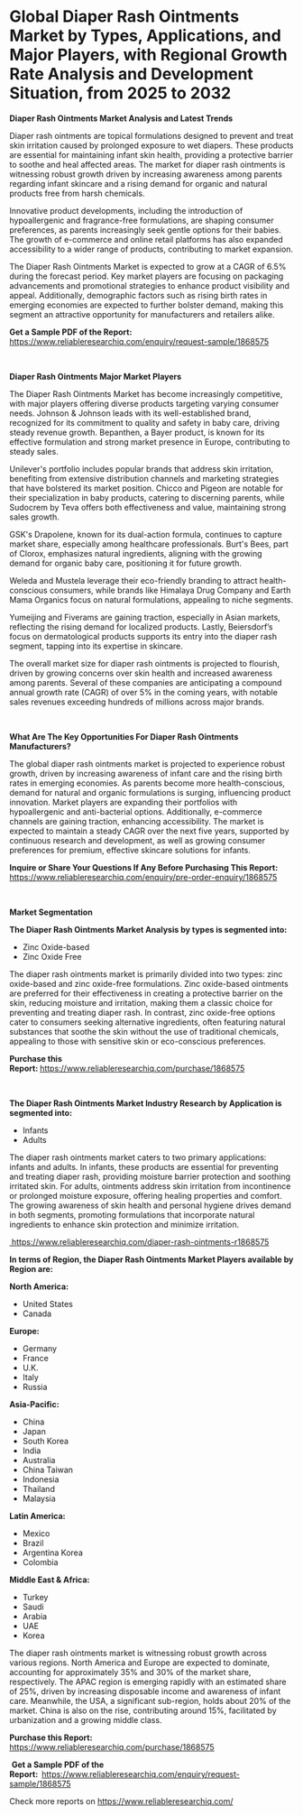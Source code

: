 <p><h1>Global Diaper Rash Ointments Market by Types, Applications, and Major Players, with Regional Growth Rate Analysis and Development Situation, from 2025 to 2032</h1></p><p><strong>Diaper Rash Ointments Market Analysis and Latest Trends</strong></p>
<p><p>Diaper rash ointments are topical formulations designed to prevent and treat skin irritation caused by prolonged exposure to wet diapers. These products are essential for maintaining infant skin health, providing a protective barrier to soothe and heal affected areas. The market for diaper rash ointments is witnessing robust growth driven by increasing awareness among parents regarding infant skincare and a rising demand for organic and natural products free from harsh chemicals.</p><p>Innovative product developments, including the introduction of hypoallergenic and fragrance-free formulations, are shaping consumer preferences, as parents increasingly seek gentle options for their babies. The growth of e-commerce and online retail platforms has also expanded accessibility to a wider range of products, contributing to market expansion.</p><p>The Diaper Rash Ointments Market is expected to grow at a CAGR of 6.5% during the forecast period. Key market players are focusing on packaging advancements and promotional strategies to enhance product visibility and appeal. Additionally, demographic factors such as rising birth rates in emerging economies are expected to further bolster demand, making this segment an attractive opportunity for manufacturers and retailers alike.</p></p>
<p><strong>Get a Sample PDF of the Report:&nbsp;</strong> <a href="https://www.reliableresearchiq.com/enquiry/request-sample/1868575?utm_campaign=904&utm_medium=2&utm_source=Github&utm_content=ia&utm_term=05022025&utm_id=diaper-rash-ointments">https://www.reliableresearchiq.com/enquiry/request-sample/1868575</a></p>
<p>&nbsp;</p>
<p><strong>Diaper Rash Ointments Major Market Players</strong></p>
<p><p>The Diaper Rash Ointments Market has become increasingly competitive, with major players offering diverse products targeting varying consumer needs. Johnson & Johnson leads with its well-established brand, recognized for its commitment to quality and safety in baby care, driving steady revenue growth. Bepanthen, a Bayer product, is known for its effective formulation and strong market presence in Europe, contributing to steady sales.</p><p>Unilever's portfolio includes popular brands that address skin irritation, benefiting from extensive distribution channels and marketing strategies that have bolstered its market position. Chicco and Pigeon are notable for their specialization in baby products, catering to discerning parents, while Sudocrem by Teva offers both effectiveness and value, maintaining strong sales growth.</p><p>GSK's Drapolene, known for its dual-action formula, continues to capture market share, especially among healthcare professionals. Burt's Bees, part of Clorox, emphasizes natural ingredients, aligning with the growing demand for organic baby care, positioning it for future growth. </p><p>Weleda and Mustela leverage their eco-friendly branding to attract health-conscious consumers, while brands like Himalaya Drug Company and Earth Mama Organics focus on natural formulations, appealing to niche segments.</p><p>Yumeijing and Fiverams are gaining traction, especially in Asian markets, reflecting the rising demand for localized products. Lastly, Beiersdorf’s focus on dermatological products supports its entry into the diaper rash segment, tapping into its expertise in skincare.</p><p>The overall market size for diaper rash ointments is projected to flourish, driven by growing concerns over skin health and increased awareness among parents. Several of these companies are anticipating a compound annual growth rate (CAGR) of over 5% in the coming years, with notable sales revenues exceeding hundreds of millions across major brands.</p></p>
<p>&nbsp;</p>
<p><strong>What Are The Key Opportunities For Diaper Rash Ointments Manufacturers?</strong></p>
<p><p>The global diaper rash ointments market is projected to experience robust growth, driven by increasing awareness of infant care and the rising birth rates in emerging economies. As parents become more health-conscious, demand for natural and organic formulations is surging, influencing product innovation. Market players are expanding their portfolios with hypoallergenic and anti-bacterial options. Additionally, e-commerce channels are gaining traction, enhancing accessibility. The market is expected to maintain a steady CAGR over the next five years, supported by continuous research and development, as well as growing consumer preferences for premium, effective skincare solutions for infants.</p></p>
<p><strong>Inquire or Share Your Questions If Any Before Purchasing This Report:</strong> <a href="https://www.reliableresearchiq.com/enquiry/pre-order-enquiry/1868575?utm_campaign=904&utm_medium=2&utm_source=Github&utm_content=ia&utm_term=05022025&utm_id=diaper-rash-ointments">https://www.reliableresearchiq.com/enquiry/pre-order-enquiry/1868575</a></p>
<p>&nbsp;</p>
<p><strong>Market Segmentation</strong></p>
<p><strong>The Diaper Rash Ointments Market Analysis by types is segmented into:</strong></p>
<p><ul><li>Zinc Oxide-based</li><li>Zinc Oxide Free</li></ul></p>
<p><p>The diaper rash ointments market is primarily divided into two types: zinc oxide-based and zinc oxide-free formulations. Zinc oxide-based ointments are preferred for their effectiveness in creating a protective barrier on the skin, reducing moisture and irritation, making them a classic choice for preventing and treating diaper rash. In contrast, zinc oxide-free options cater to consumers seeking alternative ingredients, often featuring natural substances that soothe the skin without the use of traditional chemicals, appealing to those with sensitive skin or eco-conscious preferences.</p></p>
<p><strong>Purchase this Report:&nbsp;</strong><a href="https://www.reliableresearchiq.com/purchase/1868575?utm_campaign=904&utm_medium=2&utm_source=Github&utm_content=ia&utm_term=05022025&utm_id=diaper-rash-ointments">https://www.reliableresearchiq.com/purchase/1868575</a></p>
<p>&nbsp;</p>
<p><strong>The Diaper Rash Ointments Market Industry Research by Application is segmented into:</strong></p>
<p><ul><li>Infants</li><li>Adults</li></ul></p>
<p><p>The diaper rash ointments market caters to two primary applications: infants and adults. In infants, these products are essential for preventing and treating diaper rash, providing moisture barrier protection and soothing irritated skin. For adults, ointments address skin irritation from incontinence or prolonged moisture exposure, offering healing properties and comfort. The growing awareness of skin health and personal hygiene drives demand in both segments, promoting formulations that incorporate natural ingredients to enhance skin protection and minimize irritation.</p></p>
<p><a href="https://www.reliableresearchiq.com/diaper-rash-ointments-r1868575?utm_campaign=904&utm_medium=2&utm_source=Github&utm_content=ia&utm_term=05022025&utm_id=diaper-rash-ointments">&nbsp;https://www.reliableresearchiq.com/diaper-rash-ointments-r1868575</a></p>
<p><strong>In terms of Region, the Diaper Rash Ointments Market Players available by Region are:</strong></p>
<p>
    <p> <strong> North America: </strong>
        <ul>
            <li>United States</li>
            <li>Canada</li>
        </ul>
        </p> 
    <p> <strong> Europe: </strong>
        <ul>
            <li>Germany</li>
            <li>France</li>
            <li>U.K.</li>
            <li>Italy</li>
            <li>Russia</li>
        </ul>
        </p> 
    <p> <strong> Asia-Pacific: </strong>
        <ul>
            <li>China</li>
            <li>Japan</li>
            <li>South Korea</li>
            <li>India</li>
            <li>Australia</li>
            <li>China Taiwan</li>
            <li>Indonesia</li>
            <li>Thailand</li>
            <li>Malaysia</li>
        </ul>
        </p> 
    <p> <strong> Latin America: </strong>
        <ul>
            <li>Mexico</li>
            <li>Brazil</li>
            <li>Argentina Korea</li>
            <li>Colombia</li>
        </ul>
        </p> 
    <p> <strong> Middle East & Africa: </strong>
        <ul>
            <li>Turkey</li>
            <li>Saudi</li>
            <li>Arabia</li>
            <li>UAE</li>
            <li>Korea</li>
        </ul>
    </p>
    </p>
<p><p>The diaper rash ointments market is witnessing robust growth across various regions. North America and Europe are expected to dominate, accounting for approximately 35% and 30% of the market share, respectively. The APAC region is emerging rapidly with an estimated share of 25%, driven by increasing disposable income and awareness of infant care. Meanwhile, the USA, a significant sub-region, holds about 20% of the market. China is also on the rise, contributing around 15%, facilitated by urbanization and a growing middle class.</p></p>
<p><strong>Purchase this Report: </strong><a href="https://www.reliableresearchiq.com/purchase/1868575?utm_campaign=904&utm_medium=2&utm_source=Github&utm_content=ia&utm_term=05022025&utm_id=diaper-rash-ointments">https://www.reliableresearchiq.com/purchase/1868575</a></p>
<p>&nbsp;<strong>Get a Sample PDF of the Report:&nbsp;&nbsp;</strong><a href="https://www.reliableresearchiq.com/enquiry/request-sample/1868575?utm_campaign=904&utm_medium=2&utm_source=Github&utm_content=ia&utm_term=05022025&utm_id=diaper-rash-ointments">https://www.reliableresearchiq.com/enquiry/request-sample/1868575</a></p>
<p><strong></strong></p>
<p>Check more reports on <a href="https://www.reliableresearchiq.com/?utm_campaign=904&utm_medium=2&utm_source=Github&utm_content=ia&utm_term=05022025&utm_id=diaper-rash-ointments">https://www.reliableresearchiq.com/</a></p>